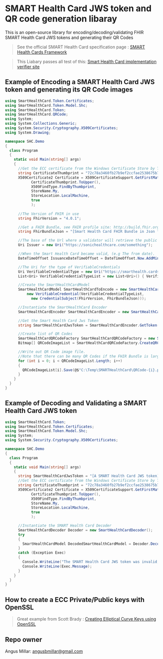 # SMART Health Card JWS token and QR code generation libaray #

This is an open-source library for encoding/decoding/validating FHIR SMART Health Card JWS tokens and generating their QR Codes

>See the official SMART Health Card specification page : [SMART Health Cards Framework](https://smarthealth.cards/)

>This Liabary passes all test of this: [Smart Health Card implementation verifier site](https://demo-portals.smarthealth.cards/VerifierPortal.html)

## Example of Encoding a SMART Health Card JWS token and generating its QR Code images 
```C#
using SmartHealthCard.Token.Certificates;
using SmartHealthCard.Token.Model.Shc;
using SmartHealthCard.Token;
using SmartHealthCard.QRCode;
using System;
using System.Collections.Generic;
using System.Security.Cryptography.X509Certificates;
using System.Drawing;

namespace SHC.Demo
{
  class Program
  {
    static void Main(string[] args)
    {      
      //Get the ECC certificate from the Windows Certificate Store by Thumbprint
      string CertificateThumbprint = "72c78a3460fb27b9ef2ccfae2538675b75363fee";
      X509Certificate2 Certificate = X509CertificateSupport.GetFirstMatchingCertificate(
            CertificateThumbprint.ToUpper(),
            X509FindType.FindByThumbprint,
            StoreName.My,
            StoreLocation.LocalMachine,
            true
            );
     
      //The Version of FHIR in use
      string FhirVersion = "4.0.1";

      //Get a FHIR Bundle, see FHIR profile site: http://build.fhir.org/ig/dvci/vaccine-credential-ig/branches/main/index.html      
      string FhirBundleJson = "[Smart Health Card FHIR Bundle in Json format]";

      //The base of the Url where a validator will retrieve the public keys from (e.g : [Issuer]/.well-known/jwks.json) 
      Uri Issuer = new Uri("https://sonichealthcare.com/something");

      //When the Smart Health Card became valid, (e.g The from date).
      DateTimeOffset IssuanceDateTimeOffset = DateTimeOffset.Now.AddMinutes(-1);

      //The Uri for the type of VerifiableCredentials
      Uri VerifiableCredentialType = new Uri("https://smarthealth.cards#covid19");
      List<Uri> VerifiableCredentialTypeList = new List<Uri>() { VerifiableCredentialType };

      //Create the SmartHealthCardModel
      SmartHealthCardModel SmartHealthCardToEncode = new SmartHealthCardModel(Issuer, IssuanceDateTimeOffset,
          new VerifiableCredential(VerifiableCredentialTypeList,
            new CredentialSubject(FhirVersion, FhirBundleJson)));

      //Instantiate the SmartHealthCard Encoder
      SmartHealthCardEncoder SmartHealthCardEncoder = new SmartHealthCardEncoder();

      //Get the Smart Health Card Jws Token 
      string SmartHealthCardJwsToken = SmartHealthCardEncoder.GetToken(Certificate, SmartHealthCardToEncode);

      //Create list of QR Codes
      SmartHealthCardQRCodeFactory SmartHealthCardQRCodeFactory = new SmartHealthCardQRCodeFactory();
      Bitmap[] QRCodeImageList = SmartHealthCardQRCodeFactory.CreateQRCode(SmartHealthCardJwsToken);

      //Write out QR Code image file.
      //Note that there can be many QR Codes if the FHIR Bundle is large
      for (int i = 0; i < QRCodeImageList.Length; i++)
      {
        QRCodeImageList[i].Save(@$"C:\Temp\SMARTHealthCard\QRCode-{i}.png", System.Drawing.Imaging.ImageFormat.Png);
      }
    }
  }
}

```

## Example of Decoding and Validating a SMART Health Card JWS token  
```C#
using SmartHealthCard.Token;
using SmartHealthCard.Token.Certificates;
using SmartHealthCard.Token.Model.Shc;
using System;
using System.Security.Cryptography.X509Certificates;

namespace SHC.Demo
{
  class Program
  {
    static void Main(string[] args)
    {
      string SmartHealthCardJwsToken = "[A SMART Health Card JWS token]";
      //Get the ECC certificate from the Windows Certificate Store by Thumbprint
      string CertificateThumbprint = "72c78a3460fb27b9ef2ccfae2538675b75363fee";
      X509Certificate2 Certificate = X509CertificateSupport.GetFirstMatchingCertificate(
            CertificateThumbprint.ToUpper(),
            X509FindType.FindByThumbprint,
            StoreName.My,
            StoreLocation.LocalMachine,
            true
            );

      //Instantiate the SMART Health Card Decoder
      SmartHealthCardDecoder Decoder = new SmartHealthCardDecoder();
      try
      {
        SmartHealthCardModel DecodedSmartHealthCardModel = Decoder.DecodeToSmartHealthCardModel(Certificate, SmartHealthCardJwsToken, Verify: true);
      }
      catch (Exception Exec)
      {
        Console.WriteLine("The SMART Health Card JWS token was invalid, please see mesage below:");
        Console.WriteLine(Exec.Message);
      }
    }
  }
}

```

## How to create a ECC Private/Public keys with OpenSSL ##
>Great example from Scott Brady : [Creating Elliptical Curve Keys using OpenSSL](https://www.scottbrady91.com/OpenSSL/Creating-Elliptical-Curve-Keys-using-OpenSSL)


## Repo owner ##

Angus Millar: angusbmillar@gmail.com
